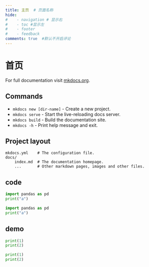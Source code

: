 ```yaml
---
title: 主页  # 页面名称
hide:
#    - navigation # 显示右
#    - toc #显示左
#    - footer
#    - feedback  
comments: true  #默认不开启评论
---
```


# 首页

For full documentation visit [mkdocs.org](https://www.mkdocs.org).

## Commands

* `mkdocs new [dir-name]` - Create a new project.
* `mkdocs serve` - Start the live-reloading docs server.
* `mkdocs build` - Build the documentation site.
* `mkdocs -h` - Print help message and exit.

## Project layout

    mkdocs.yml    # The configuration file.
    docs/
        index.md  # The documentation homepage.
        ...       # Other markdown pages, images and other files.

## code

``` python
import pandas as pd
print("a")
```

``` python title="test.py"
import pandas as pd
print("a")
```

## demo

``` python linenums="1"
print(1)
print(2)
```

``` python hl_lines="1" linenums="1"
print(1)
print(2)
```
